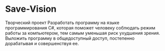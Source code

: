 # Save-Vision
Творческий проект
Разработать программу на языке программирования C#, которая поможет человеку соблюдать режим работы за компьютером, тем самым уменьшая риск ухудшения зрения. Выложить программу в общедоступный доступ, постепенно дорабатывая и совершенствуя ее.

